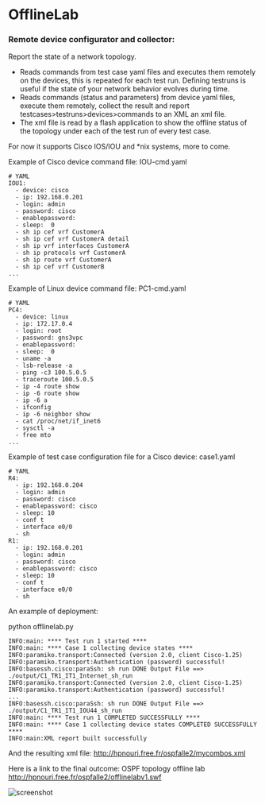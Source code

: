 # OfflineLab
### Remote device configurator and collector: 

Report the state of a network topology.

 - Reads commands from test case yaml files and executes them remotely on the devices, this is repeated for each test run. Defining testruns is useful if the state of your network behavior evolves during time.
 - Reads commands (status and parameters) from device yaml files, execute them remotely, collect the result and report testcases>testruns>devices>commands to an XML an xml file.
 - The xml file is read by a flash application to show the offline status of the topology under each of the test run of every test case.

For now it supports Cisco IOS/IOU and *nix systems, more to come.

Example of Cisco device command file: IOU-cmd.yaml

    # YAML
    IOU1:
      - device: cisco
      - ip: 192.168.0.201
      - login: admin
      - password: cisco
      - enablepassword: 
      - sleep:  0
      - sh ip cef vrf CustomerA
      - sh ip cef vrf CustomerA detail
      - sh ip vrf interfaces CustomerA
      - sh ip protocols vrf CustomerA
      - sh ip route vrf CustomerA
      - sh ip cef vrf CustomerB
    ...

Example of Linux device command file: PC1-cmd.yaml

    # YAML
    PC4:
      - device: linux
      - ip: 172.17.0.4
      - login: root
      - password: gns3vpc
      - enablepassword:
      - sleep:  0
      - uname -a
      - lsb-release -a
      - ping -c3 100.5.0.5
      - traceroute 100.5.0.5
      - ip -4 route show
      - ip -6 route show
      - ip -6 a
      - ifconfig
      - ip -6 neighbor show
      - cat /proc/net/if_inet6
      - sysctl -a
      - free mto
    ...

Example of test case configuration file for a Cisco device: case1.yaml

    # YAML
    R4:
      - ip: 192.168.0.204
      - login: admin
      - password: cisco
      - enablepassword: cisco
      - sleep: 10
      - conf t
      - interface e0/0
      - sh
    R1:
      - ip: 192.168.0.201
      - login: admin
      - password: cisco
      - enablepassword: cisco
      - sleep: 10
      - conf t
      - interface e0/0
      - sh


An example of deployment:

python offlinelab.py

    INFO:main: **** Test run 1 started ****
    INFO:main: **** Case 1 collecting device states ****
    INFO:paramiko.transport:Connected (version 2.0, client Cisco-1.25)
    INFO:paramiko.transport:Authentication (password) successful!
    INFO:basessh.cisco:paraSsh: sh run DONE Output File ==> ./output/C1_TR1_IT1_Internet_sh_run
    INFO:paramiko.transport:Connected (version 2.0, client Cisco-1.25)
    INFO:paramiko.transport:Authentication (password) successful!
    ...
    INFO:basessh.cisco:paraSsh: sh run DONE Output File ==> ./output/C1_TR1_IT1_IOU44_sh_run
    INFO:main: **** Test run 1 COMPLETED SUCCESSFULLY ****
    INFO:main: **** Case 1 collecting device states COMPLETED SUCCESSFULLY ****
    INFO:main:XML report built successfully

And the resulting xml file: http://hpnouri.free.fr/ospfalle2/mycombos.xml

Here is a link to the final outcome: OSPF topology offline lab http://hpnouri.free.fr/ospfalle2/offlinelabv1.swf

![screenshot](http://hpnouri.free.fr/Selection_360.jpg)
